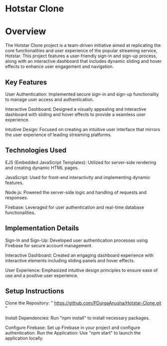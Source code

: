 # Hotstar Clone

# Overview
The Hotstar Clone project is a team-driven initiative aimed at replicating the core functionalities and user experience of the popular streaming service, Hotstar. This project features a user-friendly sign-in and sign-up process, along with an interactive dashboard that includes dynamic sliding and hover effects to enhance user engagement and navigation.

## Key Features
User Authentication: Implemented secure sign-in and sign-up functionality to manage user access and authentication.

Interactive Dashboard: Designed a visually appealing and interactive dashboard with sliding and hover effects to provide a seamless user experience.

Intuitive Design: Focused on creating an intuitive user interface that mirrors the user experience of leading streaming platforms.
## Technologies Used
EJS (Embedded JavaScript Templates): Utilized for server-side rendering and creating dynamic HTML pages.

JavaScript: Used for front-end interactivity and implementing dynamic features.

Node.js: Powered the server-side logic and handling of requests and responses.

Firebase: Leveraged for user authentication and real-time database functionalities.

## Implementation Details
Sign-In and Sign-Up: Developed user authentication processes using Firebase for secure account management.

Interactive Dashboard: Created an engaging dashboard experience with interactive elements including sliding panels and hover effects.

User Experience: Emphasized intuitive design principles to ensure ease of use and a positive user experience.
## Setup Instructions
Clone the Repository: " https://github.com/PDurgaAnusha/Hotstar-Clone.git "

Install Dependencies: Run "npm install" to install necessary packages.

Configure Firebase: Set up Firebase in your project and configure authentication.
Run the Application: Use "npm start" to launch the application locally.
